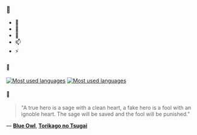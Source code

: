 ### 👋

- 🔭
- 🌱
- 💬
- 📫
- ⚡

#### 🧏

[![Most used languages](https://github-readme-stats-aynah.vercel.app/api/top-langs/?username=aynh&theme=solarized-dark&langs_count=6&layout=compact&hide_title=true)](https://github.com/anuraghazra/github-readme-stats#gh-dark-mode-only)
[![Most used languages](https://github-readme-stats-aynah.vercel.app/api/top-langs/?username=aynh&theme=solarized-light&langs_count=6&layout=compact&hide_title=true)](https://github.com/anuraghazra/github-readme-stats#gh-light-mode-only)

#### 💬

> "A true hero is a sage with a clean heart, a fake hero is a fool with an ignoble heart. The sage will be saved and the fool will be punished."

&mdash; [**Blue Owl**](https://myanimelist.net/character.php?q=Blue%20Owl&cat=character), [**Torikago no Tsugai**](https://myanimelist.net/search/all?q=Torikago%20no%20Tsugai&cat=all)
